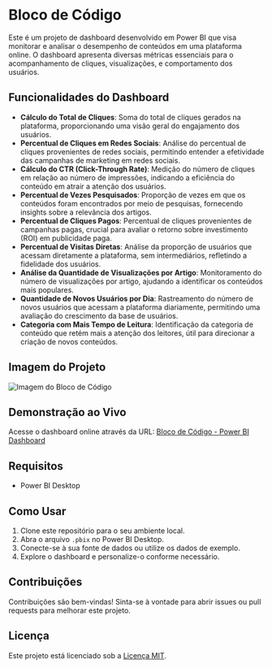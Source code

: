 # Bloco de Código

Este é um projeto de dashboard desenvolvido em Power BI que visa monitorar e analisar o desempenho de conteúdos em uma plataforma online. O dashboard apresenta diversas métricas essenciais para o acompanhamento de cliques, visualizações, e comportamento dos usuários.

## Funcionalidades do Dashboard

- **Cálculo do Total de Cliques**: Soma do total de cliques gerados na plataforma, proporcionando uma visão geral do engajamento dos usuários.
- **Percentual de Cliques em Redes Sociais**: Análise do percentual de cliques provenientes de redes sociais, permitindo entender a efetividade das campanhas de marketing em redes sociais.
- **Cálculo do CTR (Click-Through Rate)**: Medição do número de cliques em relação ao número de impressões, indicando a eficiência do conteúdo em atrair a atenção dos usuários.
- **Percentual de Vezes Pesquisados**: Proporção de vezes em que os conteúdos foram encontrados por meio de pesquisas, fornecendo insights sobre a relevância dos artigos.
- **Percentual de Cliques Pagos**: Percentual de cliques provenientes de campanhas pagas, crucial para avaliar o retorno sobre investimento (ROI) em publicidade paga.
- **Percentual de Visitas Diretas**: Análise da proporção de usuários que acessam diretamente a plataforma, sem intermediários, refletindo a fidelidade dos usuários.
- **Análise da Quantidade de Visualizações por Artigo**: Monitoramento do número de visualizações por artigo, ajudando a identificar os conteúdos mais populares.
- **Quantidade de Novos Usuários por Dia**: Rastreamento do número de novos usuários que acessam a plataforma diariamente, permitindo uma avaliação do crescimento da base de usuários.
- **Categoria com Mais Tempo de Leitura**: Identificação da categoria de conteúdo que retém mais a atenção dos leitores, útil para direcionar a criação de novos conteúdos.

## Imagem do Projeto

![Imagem do Bloco de Código](https://iili.io/d1au3Sj.png)

## Demonstração ao Vivo

Acesse o dashboard online através da URL: [Bloco de Código - Power BI Dashboard](https://app.powerbi.com/view?r=eyJrIjoiY2MwN2E0YzctYjY1ZC00MTcwLWJiYjYtOGViNjhmMGZmZDU5IiwidCI6IjY4MTczY2MzLWRhYTQtNDBkOS1hMGIyLWE1MjljZWJkMDJjNiJ9)

## Requisitos

- Power BI Desktop

## Como Usar

1. Clone este repositório para o seu ambiente local.
2. Abra o arquivo `.pbix` no Power BI Desktop.
3. Conecte-se à sua fonte de dados ou utilize os dados de exemplo.
4. Explore o dashboard e personalize-o conforme necessário.

## Contribuições

Contribuições são bem-vindas! Sinta-se à vontade para abrir issues ou pull requests para melhorar este projeto.

## Licença

Este projeto está licenciado sob a [Licença MIT](LICENSE).
